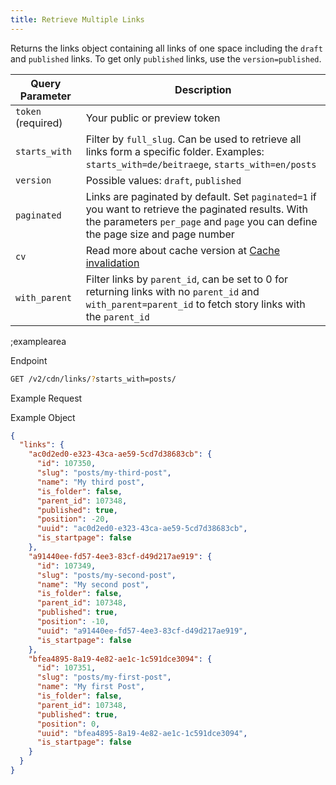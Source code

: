 ```yaml
---
title: Retrieve Multiple Links
---
```


Returns the links object containing all links of one space including the `draft` and `published` links. To get only `published` links, use the `version=published`.

| Query Parameter           | Description          |
|---------------------|----------------------|
| `token` (required) | Your public or preview token |
| `starts_with` | Filter by `full_slug`. Can be used to retrieve all links form a specific folder. Examples: `starts_with=de/beitraege`, `starts_with=en/posts` | 
| `version` | Possible values: `draft`, `published` |
| `paginated` | Links are paginated by default. Set `paginated=1` if you want to retrieve the paginated results. With the parameters `per_page` and `page` you can define the page size and page number |
| `cv` | Read more about cache version at [Cache invalidation](#topics/cache-invalidation) |
| `with_parent` | Filter links by `parent_id`, can be set to 0 for returning links with no `parent_id` and `with_parent=parent_id` to fetch story links with the `parent_id` |

;examplearea

Endpoint

```bash
GET /v2/cdn/links/?starts_with=posts/
```

Example Request

<RequestExample url="https://api.storyblok.com/v2/cdn/links/?starts_with=posts/&token=ask9soUkv02QqbZgmZdeDAtt"></RequestExample>

Example Object 

```json
{
  "links": {
    "ac0d2ed0-e323-43ca-ae59-5cd7d38683cb": {
      "id": 107350,
      "slug": "posts/my-third-post",
      "name": "My third post",
      "is_folder": false,
      "parent_id": 107348,
      "published": true,
      "position": -20,
      "uuid": "ac0d2ed0-e323-43ca-ae59-5cd7d38683cb",
      "is_startpage": false
    },
    "a91440ee-fd57-4ee3-83cf-d49d217ae919": {
      "id": 107349,
      "slug": "posts/my-second-post",
      "name": "My second post",
      "is_folder": false,
      "parent_id": 107348,
      "published": true,
      "position": -10,
      "uuid": "a91440ee-fd57-4ee3-83cf-d49d217ae919",
      "is_startpage": false
    },
    "bfea4895-8a19-4e82-ae1c-1c591dce3094": {
      "id": 107351,
      "slug": "posts/my-first-post",
      "name": "My first Post",
      "is_folder": false,
      "parent_id": 107348,
      "published": true,
      "position": 0,
      "uuid": "bfea4895-8a19-4e82-ae1c-1c591dce3094",
      "is_startpage": false
    }
  }
}
```
